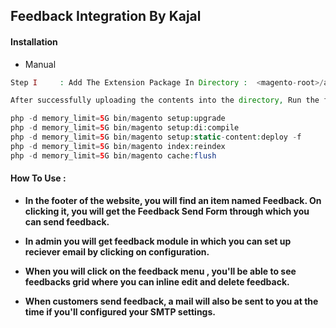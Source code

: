 ## Feedback Integration By Kajal

#### Installation

+ Manual
```php
Step I     : Add The Extension Package In Directory :  <magento-root>/app/code/Kajal/Feedback

After successfully uploading the contents into the directory, Run the following upgrade command in cmd

php -d memory_limit=5G bin/magento setup:upgrade
php -d memory_limit=5G bin/magento setup:di:compile
php -d memory_limit=5G bin/magento setup:static-content:deploy -f
php -d memory_limit=5G bin/magento index:reindex
php -d memory_limit=5G bin/magento cache:flush
```

#### How To Use :

- **In the footer of the website, you will find an item named Feedback. On clicking it, you will get the Feedback Send Form through which you can send feedback.** 

- **In admin you will get feedback module in which you can set up reciever email by clicking on configuration.** 

- **When you will click on the feedback menu , you'll be able to see feedbacks grid where you can inline edit and delete feedback.**

- **When customers send feedback, a mail will also be sent to you at the time if you'll  configured your SMTP settings.** 
